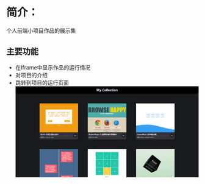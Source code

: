 # 简介：
个人前端小项目作品的展示集
## 主要功能
* 在Iframe中显示作品的运行情况
* 对项目的介绍
* 跳转到项目的运行页面
![](https://github.com/shencss/ReactDemo/raw/master/collection-react/src/screenshot/collection.png)
